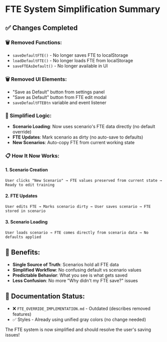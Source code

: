 # FTE System Simplification Summary

## ✅ **Changes Completed**

### **🗑️ Removed Functions:**
- `saveDefaultFTE()` - No longer saves FTE to localStorage
- `loadDefaultFTE()` - No longer loads FTE from localStorage  
- `saveFTEAsDefault()` - No longer available in UI

### **🗑️ Removed UI Elements:**
- "Save as Default" button from settings panel
- "Save as Default" button from FTE edit modal
- `saveDefaultFTEBtn` variable and event listener

### **🔄 Simplified Logic:**
- **Scenario Loading**: Now uses scenario's FTE data directly (no default override)
- **FTE Updates**: Mark scenario as dirty (no auto-save to defaults)
- **New Scenarios**: Auto-copy FTE from current working state

### **📋 How It Now Works:**

#### **1. Scenario Creation**
```
User clicks "New Scenario" → FTE values preserved from current state → Ready to edit training
```

#### **2. FTE Updates**  
```
User edits FTE → Marks scenario dirty → User saves scenario → FTE stored in scenario
```

#### **3. Scenario Loading**
```
User loads scenario → FTE comes directly from scenario data → No defaults applied
```

## **🎯 Benefits:**
- **Single Source of Truth**: Scenarios hold all FTE data
- **Simplified Workflow**: No confusing default vs scenario values
- **Predictable Behavior**: What you see is what gets saved
- **Less Confusion**: No more "Why didn't my FTE save?" issues

## **📝 Documentation Status:**
- ❌ `FTE_OVERRIDE_IMPLEMENTATION.md` - Outdated (describes removed features)
- ✅ Styles - Already using unified gray colors (no change needed)

The FTE system is now simplified and should resolve the user's saving issues! 